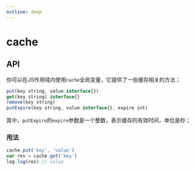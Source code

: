 ```yaml
---
outline: deep
---
```


# cache

## API

你可以在JS作用域内使用`cache`全局变量，它提供了一些缓存相关的方法；

```js
put(key string, value interface{})
get(key string) interface{}
remove(key string)
putExpire(key string, value interface{}, expire int)
```


其中，`putExpire`的`expire`参数是一个整数，表示缓存的有效时间，单位是秒；

### 用法

```js
cache.put('key', 'value')
var res = cache.get('key')
log.log(res) // value
```
